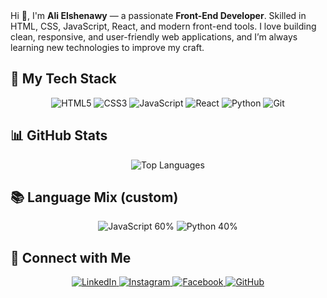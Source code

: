 <!-- ========================= -->
<div align="left">
  Hi 👋, I'm <b>Ali Elshenawy</b> — a passionate <b>Front-End Developer</b>.  
  Skilled in HTML, CSS, JavaScript, React, and modern front-end tools.  
  I love building clean, responsive, and user-friendly web applications, and I’m always learning new technologies to improve my craft.
</div>

## 🔧 My Tech Stack
<p align="center">
  <img src="https://img.shields.io/badge/HTML5-E34F26?logo=html5&logoColor=white" alt="HTML5"/>
  <img src="https://img.shields.io/badge/CSS3-1572B6?logo=css3&logoColor=white" alt="CSS3"/>
  <img src="https://img.shields.io/badge/JavaScript-F7DF1E?logo=javascript&logoColor=black" alt="JavaScript"/>
  <img src="https://img.shields.io/badge/React-61DAFB?logo=react&logoColor=black" alt="React"/>
  <img src="https://img.shields.io/badge/Python-3776AB?logo=python&logoColor=white" alt="Python"/>
  <img src="https://img.shields.io/badge/Git-F05032?logo=git&logoColor=white" alt="Git"/>
</p>

## 📊 GitHub Stats
<!-- Note: the percentages in this card are calculated by the service based on your repos.
     We hid Handlebars and SCSS as requested. -->
<div align="center">
  <img src="https://github-readme-stats.vercel.app/api/top-langs/?username=alielshenawy-oss&layout=compact&theme=dark&hide=handlebars,scss" alt="Top Languages"/>
</div>

## 📚 Language Mix (custom)
<!-- Custom badges to reflect your desired split -->
<p align="center">
  <img src="https://img.shields.io/badge/JavaScript-60%25-F7DF1E?logo=javascript&logoColor=black" alt="JavaScript 60%"/>
  <img src="https://img.shields.io/badge/Python-40%25-3776AB?logo=python&logoColor=white" alt="Python 40%"/>
</p>

## 🔗 Connect with Me
<p align="center">
  <a href="https://www.linkedin.com/in/ali-elshenawy-5258a8351">
    <img src="https://img.shields.io/badge/LinkedIn-0077B5?logo=linkedin&logoColor=white" alt="LinkedIn"/>
  </a>
  <a href="https://www.instagram.com/ali_el.shenawy?igsh=MWwxNW8wMTV5dXNoeg==">
    <img src="https://img.shields.io/badge/Instagram-E4405F?logo=instagram&logoColor=white" alt="Instagram"/>
  </a>
  <a href="https://www.facebook.com/ali.elshenawy.125?mibextid=ZbWKwL">
    <img src="https://img.shields.io/badge/Facebook-1877F2?logo=facebook&logoColor=white" alt="Facebook"/>
  </a>
  <a href="https://github.com/alielshenawy-oss">
    <img src="https://img.shields.io/badge/GitHub-000000?logo=github&logoColor=white" alt="GitHub"/>
  </a>
</p>
